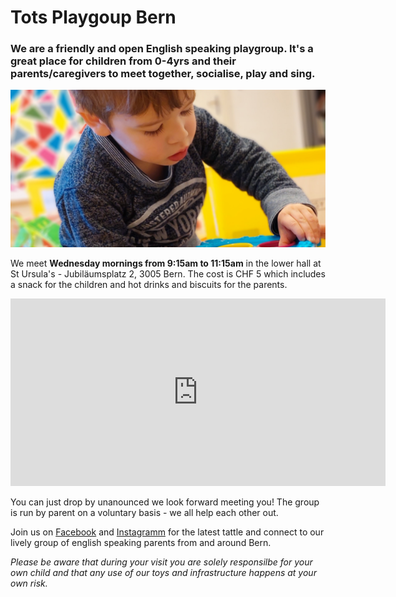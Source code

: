 # Tots Playgoup Bern

### We are a friendly and open English speaking playgroup. It's a great place for children from 0-4yrs and their parents/caregivers to meet together, socialise, play and sing.

![child playing](https://github.com/totsplaygroupbern/totsplaygroupbern.github.io/blob/8945007326229ab50c1ee2234b6be8a720add1dc/assets/header.png)

We meet **Wednesday mornings from 9:15am to 11:15am** in the lower hall at St Ursula's - Jubiläumsplatz 2, 3005 Bern. The cost is CHF 5 which includes a snack for the children and hot drinks and biscuits for the parents. 

<iframe src="https://www.google.com/maps/embed?pb=!1m18!1m12!1m3!1d7644.014370363752!2d7.447606218355236!3d46.94269874129891!2m3!1f0!2f0!3f0!3m2!1i1024!2i768!4f13.1!3m3!1m2!1s0x478e39d1b4356da3%3A0x4117d3e1bad71df8!2sJubil%C3%A4umspl.%202%2C%203005%20Bern!5e0!3m2!1sen!2sch!4v1642362229597!5m2!1sen!2sch" width="600" height="300" style="border:0;" allowfullscreen="" loading="lazy"></iframe>

You can just drop by unanounced we look forward meeting you! The group is run by parent on a voluntary basis - we all help each other out. 

Join us on [Facebook](https://www.facebook.com/groups/678038115547386/) and [Instagramm](https://www.instagram.com/parentstots/) for the latest tattle and connect to our lively group of english speaking parents from and around Bern.

*Please be aware that during your visit you are solely responsilbe for your own child and that any use of our toys and infrastructure happens at your own risk.*

